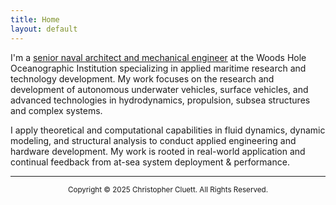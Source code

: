 ```yaml
---
title: Home
layout: default
---
```


I'm a [senior naval architect and mechanical engineer](https://www2.whoi.edu/staff/ccluett/) at the Woods Hole Oceanographic Institution specializing in applied maritime research and technology development. My work focuses on the research and development of autonomous underwater vehicles, surface vehicles, and advanced technologies in hydrodynamics, propulsion, subsea structures and complex systems.

I apply theoretical and computational capabilities in fluid dynamics, dynamic modeling, and structural analysis to conduct applied engineering and hardware development. My work is rooted in real-world application and continual feedback from at-sea system deployment & performance.

---------
<p style="text-align: center;"> <sup>  Copyright © 2025 Christopher Cluett. All Rights Reserved. </sup> </p> 


<!---
{% include figure.html img="ULRAUV-render-1.jpg" width="100%" %}

{% include figure.html img="render-9-shark.jpg" width="100%" %}

{% include figure.html img="4knots,100rpm_1.JPG" width="100%" %}

## expertise
* Surface vessel and subsea vehicle design, analysis, and testing
* Design and fabrication of metal, plastic and composite structures for surface and subsea environments
* Electric powertrain design and analysis for marine vehicles
* Hydrodynamics of UUVs
* Solid and surface modeling
* Linear and non-linear FEA
* RANS CFD modeling
* 6DOF dynamic modeling of UUVs
* Tow tank testing and data acquisition
---> 
